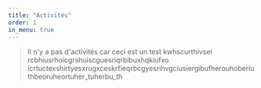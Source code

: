 ```yaml
---
title: "Activités"
order: 1
in_menu: true
---
```

>Il n'y a pas d'activités car ceci est un test 
kwhscurthivsel rcbhiusrhoicgrshuiscguesriqrbibuxhqkiufxo icrtuctexshirtyesxrugxceskrfieqrbcgyesrihvgciusiergibufherouhoberiuthbeoruheortuher_tuherbu_th 